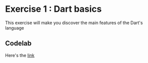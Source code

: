 # Exercise 1 : Dart basics

This exercise will make you discover the main features of the Dart's language

## Codelab

Here's the [link](https://dart.dev/codelabs/dart-cheatsheet)
